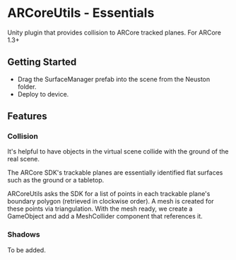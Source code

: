 # ARCoreUtils - Essentials

Unity plugin that provides collision to ARCore tracked planes. For ARCore 1.3+ 

## Getting Started

* Drag the SurfaceManager prefab into the scene from the Neuston folder.
* Deploy to device.

## Features

### Collision

It's helpful to have objects in the virtual scene collide with the ground of the real scene.

The ARCore SDK's trackable planes are essentially identified flat surfaces such as the ground or a tabletop. 

ARCoreUtils asks the SDK for a list of points in each trackable plane's boundary polygon (retrieved in clockwise order). A mesh is created for these points via triangulation. With the mesh ready, we create a GameObject and add a MeshCollider component that references it.

### Shadows

To be added.
